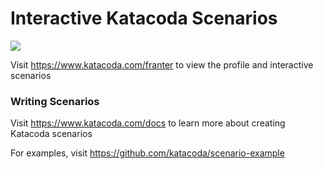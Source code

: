 # Interactive Katacoda Scenarios

[![](http://shields.katacoda.com/katacoda/franter/count.svg)](https://www.katacoda.com/franter "Get your profile on Katacoda.com")

Visit https://www.katacoda.com/franter to view the profile and interactive scenarios

### Writing Scenarios
Visit https://www.katacoda.com/docs to learn more about creating Katacoda scenarios

For examples, visit https://github.com/katacoda/scenario-example
